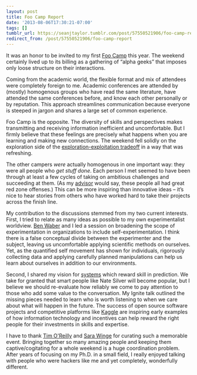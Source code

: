 ```yaml
---
layout: post
title: Foo Camp Report
date: '2013-08-06T17:30:21-07:00'
tags: []
tumblr_url: https://seanjtaylor.tumblr.com/post/57550521906/foo-camp-report
redirect_from: /post/57550521906/foo-camp-report
---
```

It was an honor to be invited to my first&nbsp;[Foo Camp](http://en.wikipedia.org/wiki/Foo_Camp) this year. The weekend certainly lived up to its billing as a gathering of “alpha geeks” that imposes only loose structure on their interactions.

Coming from the academic world, the flexible format and mix of attendees were completely foreign to me. Academic conferences are attended by (mostly) homogenous groups who have read the same literature, have attended the same conferences before, and know each other personally or by reputation. This approach streamlines communication because everyone is steeped in jargon and shares a large set of common experience.

Foo Camp is the opposite. The diversity of skills and perspectives makes transmitting and receiving information inefficient and uncomfortable. But I firmly believe that these feelings are precisely&nbsp;what happens when you are learning and making new connections. The weekend fell solidly on the exploration side of the [exploration-exploitation tradeoff](https://sjbae.pbworks.com/f/march+1991.pdf) in a way that was refreshing.

The other campers _were_ actually homogenous in one important way: they were all people who _get stuff done_. Each person I met seemed to have been through at least a few cycles of taking on ambitious challenges and succeeding at them.&nbsp;(As my [advisor](https://twitter.com/sinanaral) would say, these people all had great red zone offenses.)&nbsp;This can be more inspiring than innovative ideas – it’s nice to hear stories from others who have worked hard to take their projects across the finish line.&nbsp;

My contribution to the discussions stemmed from my two current interests. First, I tried to relate as many ideas as possible to my own experimentalist worldview. [Ben Waber](http://web.media.mit.edu/~bwaber/) and I led a session on broadening the scope of experimentation in organizations to include self-experimentation. I think there is a false conceptual divide between the experimenter and the subject, leaving us uncomfortable applying scientific methods on ourselves. Yet, as the quantified self movement has shown for individuals, rigorously collecting data and applying carefully planned manipulations can help us learn about ourselves in addition to our environments.

Second, I shared my vision for [systems](http://creds.me) which reward skill in prediction. We take for granted that smart people like Nate Silver will become popular, but I believe we should re-evaluate how reliably we come to pay attention to those who add some value to the conversation. My&nbsp;Ignite talk outlined the missing pieces needed to learn who is worth listening to when we care about what will happen in the future. The success of open source software projects and competitive platforms like [Kaggle](http://kaggle.com)&nbsp;are inspiring early examples of how information technology and incentives can help reward the right people for their investments in skills and expertise.

I have to thank [Tim O'Reilly](https://twitter.com/timoreilly) and [Sara Winge](http://radar.oreilly.com/sara)&nbsp;for curating such a memorable event. Bringing together so many amazing people and keeping them captive/cogitating for a whole weekend is a huge coordination problem. After years of focusing on my Ph.D. in a small field, I really enjoyed talking with people who were hackers like me and yet completely, wonderfully different.

